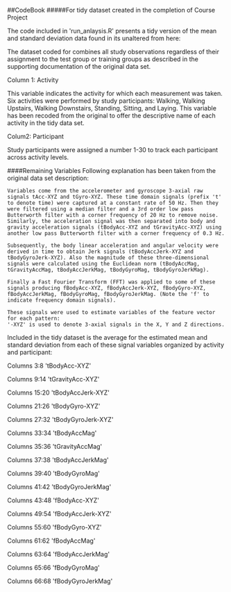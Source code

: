 ##CodeBook
#####For tidy dataset created in the completion of Course Project

The code included in 'run_anlaysis.R' presents a tidy version of the mean and standard deviation data found in its unaltered from here:

The dataset coded for combines all study observations regardless of their assignment to the test group or training groups as described in the supporting documentation of the original data set. 

Column 1: Activity

This variable indicates the activity for which each measurement was taken.  Six activities were performed by study participants: Walking, Walking Upstairs, Walking Downstairs, Standing, Sitting, and Laying.  This variable has been recoded from the original to offer the descriptive name of each activity in the tidy data set.

Colum2:  Participant

Study participants were assigned a number 1-30 to track each participant across activity levels.  

####Remaining Variables
Following explanation has been taken from the original data set description:

    Variables come from the accelerometer and gyroscope 3-axial raw signals tAcc-XYZ and tGyro-XYZ. These time domain signals (prefix 't' to denote time) were captured at a constant rate of 50 Hz. Then they were filtered using a median filter and a 3rd order low pass Butterworth filter with a corner frequency of 20 Hz to remove noise. Similarly, the acceleration signal was then separated into body and gravity acceleration signals (tBodyAcc-XYZ and tGravityAcc-XYZ) using another low pass Butterworth filter with a corner frequency of 0.3 Hz.

    Subsequently, the body linear acceleration and angular velocity were derived in time to obtain Jerk signals (tBodyAccJerk-XYZ and tBodyGyroJerk-XYZ). Also the magnitude of these three-dimensional signals were calculated using the Euclidean norm (tBodyAccMag, tGravityAccMag, tBodyAccJerkMag, tBodyGyroMag, tBodyGyroJerkMag).

    Finally a Fast Fourier Transform (FFT) was applied to some of these signals producing fBodyAcc-XYZ, fBodyAccJerk-XYZ, fBodyGyro-XYZ, fBodyAccJerkMag, fBodyGyroMag, fBodyGyroJerkMag. (Note the 'f' to indicate frequency domain signals). 

    These signals were used to estimate variables of the feature vector for each pattern:  
    '-XYZ' is used to denote 3-axial signals in the X, Y and Z directions. 

Included in the tidy dataset is the average for the estimated mean and standard deviation from each of these signal variables organized by activity and participant:

Columns 3:8  	 'tBodyAcc-XYZ'

Columns 9:14	 'tGravityAcc-XYZ'

Columns 15:20	 'tBodyAccJerk-XYZ'

Columns 21:26	 'tBodyGyro-XYZ'

Columns 27:32  'tBodyGyroJerk-XYZ'

Columns 33:34	 'tBodyAccMag'

Columns 35:36	 'tGravityAccMag'

Columns 37:38	 'tBodyAccJerkMag'

Columns 39:40  'tBodyGyroMag'

Columns 41:42  'tBodyGyroJerkMag'

Columns 43:48  'fBodyAcc-XYZ'

Columns 49:54  'fBodyAccJerk-XYZ'

Columns 55:60  'fBodyGyro-XYZ'

Columns 61:62  'fBodyAccMag'

Columns 63:64  'fBodyAccJerkMag'

Columns 65:66  'fBodyGyroMag'

Columns 66:68  'fBodyGyroJerkMag'
